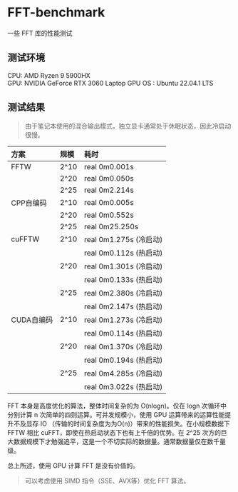 # FFT-benchmark
一些 FFT 库的性能测试

## 测试环境
CPU: AMD Ryzen 9 5900HX  
GPU: NVIDIA GeForce RTX 3060 Laptop GPU
OS : Ubuntu 22.04.1 LTS

## 测试结果

> 由于笔记本使用的混合输出模式，独立显卡通常处于休眠状态，因此冷启动很慢。  

| 方案       | 规模        |  耗时 | 
| :-        | :-          | :-  |
| FFTW      | 2^10        | real    0m0.001s         |
|           | 2^20        | real    0m0.050s         |
|           | 2^25        | real	0m2.214s         |
| CPP自编码  | 2^10        | real    0m0.005s         |
|           | 2^20        | real    0m0.552s         |
|           | 2^25        | real	0m25.250s        |
| cuFFTW    | 2^10        | real    0m1.275s (冷启动) |  
|           |             | real    0m0.112s (热启动) |
|           | 2^20        | real    0m1.301s (冷启动) |  
|           |             | real    0m0.133s (热启动) |
|           | 2^25        | real	0m2.380s (冷启动) |  
|           |             | real    0m2.147s (热启动) |
| CUDA自编码 | 2^10        | real    0m1.273s (冷启动) |
|           |             | real    0m0.114s (热启动) |
|           | 2^20        | real    0m1.370s (冷启动) |
|           |             | real    0m0.194s (热启动) |
|           | 2^25        | real	0m4.285s (冷启动) |
|           |             | real	0m3.022s (热启动) |

FFT 本身是高度优化的算法，整体时间复杂的为 O(nlogn)。仅在 logn 次循环中分别计算 n 次简单的四则运算。可并发规模小，使用 GPU 运算带来的运算性能提升不及显存 IO （传输的时间复杂度为为O(n)）带来的性能损失。在小规模数据下 FFTW 相比 cuFFT，即使在热启动状态下也有上千倍的优势。在 2^25 次方的巨大数据规模下才勉强追平，这是一个不切实际的数据量。通常数据量仅在数千量级。

总上所述，使用 GPU 计算 FFT 是没有价值的。

> 可以考虑使用 SIMD 指令（SSE、AVX等）优化 FFT 算法。

